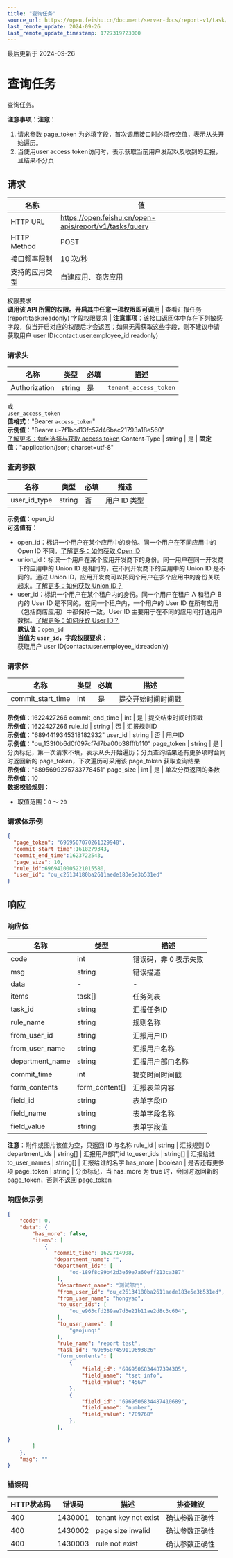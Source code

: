```yaml
---
title: "查询任务"
source_url: https://open.feishu.cn/document/server-docs/report-v1/task/query
last_remote_update: 2024-09-26
last_remote_update_timestamp: 1727319723000
---
```

最后更新于 2024-09-26

# 查询任务

查询任务。

**注意事项**：**注意**：
1. 请求参数 page_token 为必填字段，首次调用接口时必须传空值，表示从头开始遍历。
2. 当使用user access token访问时，表示获取当前用户发起以及收到的汇报，且结果不分页

## 请求
名称 | 值
---|---
HTTP URL | https://open.feishu.cn/open-apis/report/v1/tasks/query
HTTP Method | POST
接口频率限制 | [10 次/秒](https://open.feishu.cn/document/ukTMukTMukTM/uUzN04SN3QjL1cDN)
支持的应用类型 | 自建应用、商店应用
权限要求  
            **调用该 API 所需的权限。开启其中任意一项权限即可调用** | 查看汇报任务(report:task:readonly)
字段权限要求 | **注意事项**：该接口返回体中存在下列敏感字段，仅当开启对应的权限后才会返回；如果无需获取这些字段，则不建议申请  
        获取用户 user ID(contact:user.employee_id:readonly)

### 请求头

名称 | 类型 | 必填 | 描述
--- | --- | --- | ---
Authorization | string | 是 | `tenant_access_token`  
或  
`user_access_token`  
**值格式**："Bearer `access_token`"  
**示例值**："Bearer u-7f1bcd13fc57d46bac21793a18e560"  
[了解更多：如何选择与获取 access token](https://open.feishu.cn/document/uAjLw4CM/ugTN1YjL4UTN24CO1UjN/trouble-shooting/how-to-choose-which-type-of-token-to-use)
Content-Type | string | 是 | **固定值**："application/json; charset=utf-8"

### 查询参数

名称 | 类型 | 必填 | 描述
--- | --- | --- | ---
user_id_type | string | 否 | 用户 ID 类型  
**示例值**：open_id  
**可选值有**：  
- open_id：标识一个用户在某个应用中的身份。同一个用户在不同应用中的 Open ID 不同。[了解更多：如何获取 Open ID](https://open.feishu.cn/document/uAjLw4CM/ugTN1YjL4UTN24CO1UjN/trouble-shooting/how-to-obtain-openid)  
- union_id：标识一个用户在某个应用开发商下的身份。同一用户在同一开发商下的应用中的 Union ID 是相同的，在不同开发商下的应用中的 Union ID 是不同的。通过 Union ID，应用开发商可以把同个用户在多个应用中的身份关联起来。[了解更多：如何获取 Union ID？](https://open.feishu.cn/document/uAjLw4CM/ugTN1YjL4UTN24CO1UjN/trouble-shooting/how-to-obtain-union-id)  
- user_id：标识一个用户在某个租户内的身份。同一个用户在租户 A 和租户 B 内的 User ID 是不同的。在同一个租户内，一个用户的 User ID 在所有应用（包括商店应用）中都保持一致。User ID 主要用于在不同的应用间打通用户数据。[了解更多：如何获取 User ID？](https://open.feishu.cn/document/uAjLw4CM/ugTN1YjL4UTN24CO1UjN/trouble-shooting/how-to-obtain-user-id)  
**默认值**：`open_id`  
**当值为 `user_id`，字段权限要求**：  
获取用户 user ID(contact:user.employee_id:readonly)

### 请求体

名称 | 类型 | 必填 | 描述
--- | --- | --- | ---
commit_start_time | int | 是 | 提交开始时间时间戳  
**示例值**：1622427266
commit_end_time | int | 是 | 提交结束时间时间戳  
**示例值**：1622427266
rule_id | string | 否 | 汇报规则ID  
**示例值**："6894419345318182932"
user_id | string | 否 | 用户ID  
**示例值**："ou_133f0b6d0f097cf7d7ba00b38fffb110"
page_token | string | 是 | 分页标记，第一次请求不填，表示从头开始遍历；分页查询结果还有更多项时会同时返回新的 page_token，下次遍历可采用该 page_token 获取查询结果  
**示例值**："6895699275733778451"
page_size | int | 是 | 单次分页返回的条数  
**示例值**：10  
**数据校验规则**：  
- 取值范围：`0` ～ `20`

### 请求体示例
```json
{
  "page_token": "6969507070261329948",
  "commit_start_time":1618279343,
  "commit_end_time":1623722543,
  "page_size": 10,
  "rule_id":6969410005221015580,
  "user_id": "ou_c26134180ba2611aede183e5e3b531ed"
}
```

## 响应

### 响应体

名称 | 类型 | 描述
--- | --- | ---
code | int | 错误码，非 0 表示失败
msg | string | 错误描述
data | \- | \-
items | task\[\] | 任务列表
task_id | string | 汇报任务ID
rule_name | string | 规则名称
from_user_id | string | 汇报用户ID
from_user_name | string | 汇报用户名称
department_name | string | 汇报用户部门名称
commit_time | int | 提交时间时间戳
form_contents | form_content\[\] | 汇报表单内容
field_id | string | 表单字段ID
field_name | string | 表单字段名称
field_value | string | 表单字段值  
**注意**：附件或图片该值为空，只返回 ID 与名称
rule_id | string | 汇报规则ID
department_ids | string\[\] | 汇报用户部门id
to_user_ids | string\[\] | 汇报给谁
to_user_names | string\[\] | 汇报给谁的名字
has_more | boolean | 是否还有更多项
page_token | string | 分页标记，当 has_more 为 true 时，会同时返回新的 page_token，否则不返回 page_token

### 响应体示例
```json
{
    "code": 0,
    "data": {
        "has_more": false,
        "items": [
            {
               "commit_time": 1622714908,
               "department_name": "",
               "department_ids": [
                    "od-189f8c99b42d3e59e7a60eff213ca387"
                ],
                "department_name": "测试部门",
                "from_user_id": "ou_c26134180ba2611aede183e5e3b531ed",
                "from_user_name": "hongyao",
                "to_user_ids": [
                    "ou_e963cfd289ae7d3e21b11ae2d8c3c604",
                ],
                "to_user_names": [
                    "gaojunqi"
                ],
                "rule_name": "report test",
                "task_id": "6969507459119693826"
                "form_contents": [
                    {
                        "field_id": "6969506834487394305",
                        "field_name": "tset info",
                        "field_value": "4567"
                    },
                    {
                        "field_id": "6969506834487410689",
                        "field_name": "number",
                        "field_value": "789768"
                    },
                ],

}
        ]
    },
    "msg": ""
}
```

### 错误码

HTTP状态码 | 错误码 | 描述 | 排查建议
--- | --- | --- | ---
400 | 1430001 | tenant key  not exist | 确认参数正确性
400 | 1430002 | page size   invalid | 确认参数正确性
400 | 1430003 | rule  not exist | 确认参数正确性
